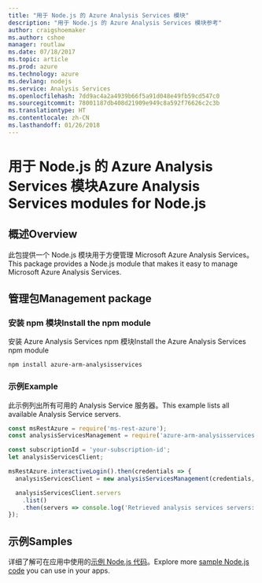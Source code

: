 ```yaml
---
title: "用于 Node.js 的 Azure Analysis Services 模块"
description: "用于 Node.js 的 Azure Analysis Services 模块参考"
author: craigshoemaker
ms.author: cshoe
manager: routlaw
ms.date: 07/18/2017
ms.topic: article
ms.prod: azure
ms.technology: azure
ms.devlang: nodejs
ms.service: Analysis Services
ms.openlocfilehash: 7dd9ac4a2a4939b66f5a91d048e49fb59cd547c0
ms.sourcegitcommit: 78001187db408d21909e949c8a592f76626c2c3b
ms.translationtype: HT
ms.contentlocale: zh-CN
ms.lasthandoff: 01/26/2018
---
```

# <a name="azure-analysis-services-modules-for-nodejs"></a><span data-ttu-id="043e9-103">用于 Node.js 的 Azure Analysis Services 模块</span><span class="sxs-lookup"><span data-stu-id="043e9-103">Azure Analysis Services modules for Node.js</span></span>

## <a name="overview"></a><span data-ttu-id="043e9-104">概述</span><span class="sxs-lookup"><span data-stu-id="043e9-104">Overview</span></span>
<span data-ttu-id="043e9-105">此包提供一个 Node.js 模块用于方便管理 Microsoft Azure Analysis Services。</span><span class="sxs-lookup"><span data-stu-id="043e9-105">This package provides a Node.js module that makes it easy to manage Microsoft Azure Analysis Services.</span></span>

## <a name="management-package"></a><span data-ttu-id="043e9-106">管理包</span><span class="sxs-lookup"><span data-stu-id="043e9-106">Management package</span></span>

### <a name="install-the-npm-module"></a><span data-ttu-id="043e9-107">安装 npm 模块</span><span class="sxs-lookup"><span data-stu-id="043e9-107">Install the npm module</span></span>

<span data-ttu-id="043e9-108">安装 Azure Analysis Services npm 模块</span><span class="sxs-lookup"><span data-stu-id="043e9-108">Install the Azure Analysis Services npm module</span></span>

```bash
npm install azure-arm-analysisservices
```

### <a name="example"></a><span data-ttu-id="043e9-109">示例</span><span class="sxs-lookup"><span data-stu-id="043e9-109">Example</span></span>

<span data-ttu-id="043e9-110">此示例列出所有可用的 Analysis Service 服务器。</span><span class="sxs-lookup"><span data-stu-id="043e9-110">This example lists all available Analysis Service servers.</span></span>

```javascript
const msRestAzure = require('ms-rest-azure');
const analysisServicesManagement = require('azure-arm-analysisservices');

const subscriptionId = 'your-subscription-id';
let analysisServicesClient;

msRestAzure.interactiveLogin().then(credentials => {
  analysisServicesClient = new analysisServicesManagement(credentials, subscriptionId);

  analysisServicesClient.servers
    .list()
    .then(servers => console.log('Retrieved analysis services servers: ', servers));
});
```

## <a name="samples"></a><span data-ttu-id="043e9-111">示例</span><span class="sxs-lookup"><span data-stu-id="043e9-111">Samples</span></span>

<span data-ttu-id="043e9-112">详细了解可在应用中使用的[示例 Node.js 代码](https://azure.microsoft.com/resources/samples/?platform=nodejs)。</span><span class="sxs-lookup"><span data-stu-id="043e9-112">Explore more [sample Node.js code](https://azure.microsoft.com/resources/samples/?platform=nodejs) you can use in your apps.</span></span>
